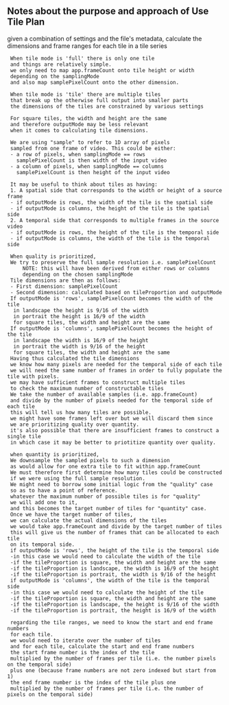 ## Notes about the purpose and approach of Use Tile Plan

   given a combination of settings
     and the file's metadata, calculate
     the dimensions and frame ranges
     for each tile in a tile series

     When tile mode is 'full' there is only one tile
     and things are relatively simple.
     we only need to map app.frameCount onto tile height or width
     depending on the samplingMode
     and also map samplePixelCount onto the other dimension.

     When tile mode is 'tile' there are multiple tiles
     that break up the otherwise full output into smaller parts
     the dimensions of the tiles are constrained by various settings

     For square tiles, the width and height are the same
     and therefore outputMode may be less relevant
     when it comes to calculating tile dimensions.

     We are using "sample" to refer to 1D array of pixels 
     sampled from one frame of video. This could be either:
     - a row of pixels, when samplingMode == rows
       samplePixelCount is then width of the input video
     - a column of pixels, when samplingMode == columns
       samplePixelCount is then height of the input video

     It may be useful to think about tiles as having:
     1. A spatial side that corresponds to the width or height of a source frame
     - if outputMode is rows, the width of the tile is the spatial side
     - if outputMode is columns, the height of the tile is the spatial side
     2. A temporal side that corresponds to multiple frames in the source video
     - if outputMode is rows, the height of the tile is the temporal side
     - if outputMode is columns, the width of the tile is the temporal side

     When quality is prioritized, 
     We try to preserve the full sample resolution i.e. samplePixelCount
         NOTE: this will have been derived from either rows or columns 
         depending on the chosen samplingMode
     Tile dimensions are then as follows:
     - First dimension: samplePixelCount 
     - Second dimension: calculated based on tileProportion and outputMode
     If outputMode is 'rows', samplePixelCount becomes the width of the tile
      in landscape the height is 9/16 of the width
      in portrait the height is 16/9 of the width
      for square tiles, the width and height are the same
     If outputMode is 'columns', samplePixelCount becomes the height of the tile
      in landscape the width is 16/9 of the height
      in portrait the width is 9/16 of the height
      for square tiles, the width and height are the same 
     Having thus calculated the tile dimensions
     we know how many pixels are needed for the temporal side of each tile
     we will need the same number of frames in order to fully populate the tile with pixels.
     we may have sufficient frames to construct multiple tiles
     to check the maximum number of constructable tiles
     We take the number of available samples (i.e. app.frameCount)
     and divide by the number of pixels needed for the temporal side of each tile
     this will tell us how many tiles are possible.
     we might have some frames left over but we will discard them since
     we are prioritizing quality over quantity.
     it's also possible that there are insufficient frames to construct a single tile
     in which case it may be better to priotitize quantity over quality.
 
     when quantity is prioritized,
     We downsample the sampled pixels to such a dimension
     as would allow for one extra tile to fit within app.frameCount
     We must therefore first determine how many tiles could be constructed
     if we were using the full sample resolution.
     We might need to borrow some initial logic from the "quality" case
     so as to have a point of reference.
     whatever the maximum number of possible tiles is for "quality"
     we will add one to it,
     and this becomes the target number of tiles for "quantity" case.
     Once we have the target number of tiles, 
     we can calculate the actual dimensions of the tiles
     we would take app.frameCount and divide by the target number of tiles
     this will give us the number of frames that can be allocated to each tile
     on its temporal side. 
     if outputMode is 'rows', the height of the tile is the temporal side
     -in this case we would need to calculate the width of the tile
     -if the tileProportion is square, the width and height are the same
     -if the tileProportion is landscape, the width is 16/9 of the height
     -if the tileProportion is portrait, the width is 9/16 of the height
     if outputMode is 'columns', the width of the tile is the temporal side
     -in this case we would need to calculate the height of the tile
     -if the tileProportion is square, the width and height are the same
     -if the tileProportion is landscape, the height is 9/16 of the width
     -if the tileProportion is portrait, the height is 16/9 of the width
     
     regarding the tile ranges, we need to know the start and end frame numbers
     for each tile. 
     we would need to iterate over the number of tiles
     and for each tile, calculate the start and end frame numbers
     the start frame number is the index of the tile 
     multiplied by the number of frames per tile (i.e. the number pixels on the temporal side)
     plus one (because frame numbers are not zero indexed but start from 1)
     the end frame number is the index of the tile plus one
     multiplied by the number of frames per tile (i.e. the number of pixels on the temporal side)
    
